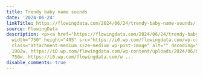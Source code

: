 ```yaml
---
title: Trendy baby name sounds
date: '2024-06-24'
linkTitle: https://flowingdata.com/2024/06/24/trendy-baby-name-sounds/
source: FlowingData
description: <p><a href="https://flowingdata.com/2024/06/24/trendy-baby-name-sounds/"><img
  width="750" height="405" src="https://i0.wp.com/flowingdata.com/wp-content/uploads/2024/06/baby-name-sounds.png?fit=750%2C405&amp;quality=80&amp;ssl=1"
  class="attachment-medium size-medium wp-post-image" alt="" decoding="async" srcset="https://i0.wp.com/flowingdata.com/wp-content/uploads/2024/06/baby-name-sounds.png?w=1902&amp;quality=80&amp;ssl=1
  1902w, https://i0.wp.com/flowingdata.com/wp-content/uploads/2024/06/baby-name-sounds.png?resize=750%2C405&amp;quality=80&amp;ssl=1
  750w, https://i0.wp.com/flowingdata.com/w ...
disable_comments: true
---
```

<p><a href="https://flowingdata.com/2024/06/24/trendy-baby-name-sounds/"><img width="750" height="405" src="https://i0.wp.com/flowingdata.com/wp-content/uploads/2024/06/baby-name-sounds.png?fit=750%2C405&amp;quality=80&amp;ssl=1" class="attachment-medium size-medium wp-post-image" alt="" decoding="async" srcset="https://i0.wp.com/flowingdata.com/wp-content/uploads/2024/06/baby-name-sounds.png?w=1902&amp;quality=80&amp;ssl=1 1902w, https://i0.wp.com/flowingdata.com/wp-content/uploads/2024/06/baby-name-sounds.png?resize=750%2C405&amp;quality=80&amp;ssl=1 750w, https://i0.wp.com/flowingdata.com/w ...